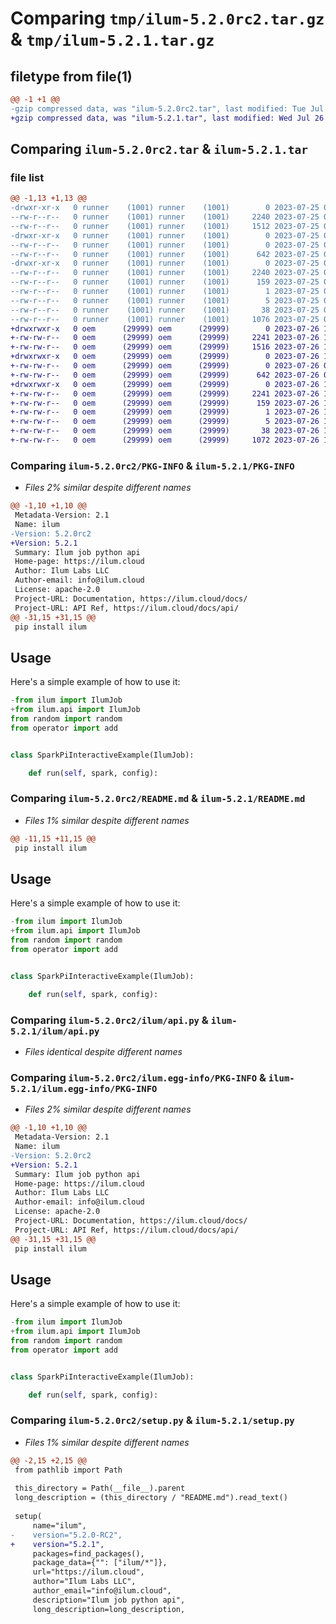 # Comparing `tmp/ilum-5.2.0rc2.tar.gz` & `tmp/ilum-5.2.1.tar.gz`

## filetype from file(1)

```diff
@@ -1 +1 @@
-gzip compressed data, was "ilum-5.2.0rc2.tar", last modified: Tue Jul 25 07:16:27 2023, max compression
+gzip compressed data, was "ilum-5.2.1.tar", last modified: Wed Jul 26 12:53:45 2023, max compression
```

## Comparing `ilum-5.2.0rc2.tar` & `ilum-5.2.1.tar`

### file list

```diff
@@ -1,13 +1,13 @@
-drwxr-xr-x   0 runner    (1001) runner    (1001)        0 2023-07-25 07:16:27.980725 ilum-5.2.0rc2/
--rw-r--r--   0 runner    (1001) runner    (1001)     2240 2023-07-25 07:16:27.979725 ilum-5.2.0rc2/PKG-INFO
--rw-r--r--   0 runner    (1001) runner    (1001)     1512 2023-07-25 07:08:41.000000 ilum-5.2.0rc2/README.md
-drwxr-xr-x   0 runner    (1001) runner    (1001)        0 2023-07-25 07:16:27.978726 ilum-5.2.0rc2/ilum/
--rw-r--r--   0 runner    (1001) runner    (1001)        0 2023-07-25 07:08:41.000000 ilum-5.2.0rc2/ilum/__init__.py
--rw-r--r--   0 runner    (1001) runner    (1001)      642 2023-07-25 07:08:41.000000 ilum-5.2.0rc2/ilum/api.py
-drwxr-xr-x   0 runner    (1001) runner    (1001)        0 2023-07-25 07:16:27.979725 ilum-5.2.0rc2/ilum.egg-info/
--rw-r--r--   0 runner    (1001) runner    (1001)     2240 2023-07-25 07:16:27.000000 ilum-5.2.0rc2/ilum.egg-info/PKG-INFO
--rw-r--r--   0 runner    (1001) runner    (1001)      159 2023-07-25 07:16:27.000000 ilum-5.2.0rc2/ilum.egg-info/SOURCES.txt
--rw-r--r--   0 runner    (1001) runner    (1001)        1 2023-07-25 07:16:27.000000 ilum-5.2.0rc2/ilum.egg-info/dependency_links.txt
--rw-r--r--   0 runner    (1001) runner    (1001)        5 2023-07-25 07:16:27.000000 ilum-5.2.0rc2/ilum.egg-info/top_level.txt
--rw-r--r--   0 runner    (1001) runner    (1001)       38 2023-07-25 07:16:27.980725 ilum-5.2.0rc2/setup.cfg
--rw-r--r--   0 runner    (1001) runner    (1001)     1076 2023-07-25 07:15:36.000000 ilum-5.2.0rc2/setup.py
+drwxrwxr-x   0 oem      (29999) oem      (29999)        0 2023-07-26 12:53:45.492216 ilum-5.2.1/
+-rw-rw-r--   0 oem      (29999) oem      (29999)     2241 2023-07-26 12:53:45.492216 ilum-5.2.1/PKG-INFO
+-rw-rw-r--   0 oem      (29999) oem      (29999)     1516 2023-07-26 12:43:50.000000 ilum-5.2.1/README.md
+drwxrwxr-x   0 oem      (29999) oem      (29999)        0 2023-07-26 12:53:45.492216 ilum-5.2.1/ilum/
+-rw-rw-r--   0 oem      (29999) oem      (29999)        0 2023-07-26 08:27:37.000000 ilum-5.2.1/ilum/__init__.py
+-rw-rw-r--   0 oem      (29999) oem      (29999)      642 2023-07-26 08:27:37.000000 ilum-5.2.1/ilum/api.py
+drwxrwxr-x   0 oem      (29999) oem      (29999)        0 2023-07-26 12:53:45.492216 ilum-5.2.1/ilum.egg-info/
+-rw-rw-r--   0 oem      (29999) oem      (29999)     2241 2023-07-26 12:53:45.000000 ilum-5.2.1/ilum.egg-info/PKG-INFO
+-rw-rw-r--   0 oem      (29999) oem      (29999)      159 2023-07-26 12:53:45.000000 ilum-5.2.1/ilum.egg-info/SOURCES.txt
+-rw-rw-r--   0 oem      (29999) oem      (29999)        1 2023-07-26 12:53:45.000000 ilum-5.2.1/ilum.egg-info/dependency_links.txt
+-rw-rw-r--   0 oem      (29999) oem      (29999)        5 2023-07-26 12:53:45.000000 ilum-5.2.1/ilum.egg-info/top_level.txt
+-rw-rw-r--   0 oem      (29999) oem      (29999)       38 2023-07-26 12:53:45.492216 ilum-5.2.1/setup.cfg
+-rw-rw-r--   0 oem      (29999) oem      (29999)     1072 2023-07-26 12:52:06.000000 ilum-5.2.1/setup.py
```

### Comparing `ilum-5.2.0rc2/PKG-INFO` & `ilum-5.2.1/PKG-INFO`

 * *Files 2% similar despite different names*

```diff
@@ -1,10 +1,10 @@
 Metadata-Version: 2.1
 Name: ilum
-Version: 5.2.0rc2
+Version: 5.2.1
 Summary: Ilum job python api
 Home-page: https://ilum.cloud
 Author: Ilum Labs LLC
 Author-email: info@ilum.cloud
 License: apache-2.0
 Project-URL: Documentation, https://ilum.cloud/docs/
 Project-URL: API Ref, https://ilum.cloud/docs/api/
@@ -31,15 +31,15 @@
 pip install ilum
 ```
 
 ## Usage
 Here's a simple example of how to use it:
 
 ```python
-from ilum import IlumJob
+from ilum.api import IlumJob
 from random import random
 from operator import add
 
 
 class SparkPiInteractiveExample(IlumJob):
 
     def run(self, spark, config):
```

### Comparing `ilum-5.2.0rc2/README.md` & `ilum-5.2.1/README.md`

 * *Files 1% similar despite different names*

```diff
@@ -11,15 +11,15 @@
 pip install ilum
 ```
 
 ## Usage
 Here's a simple example of how to use it:
 
 ```python
-from ilum import IlumJob
+from ilum.api import IlumJob
 from random import random
 from operator import add
 
 
 class SparkPiInteractiveExample(IlumJob):
 
     def run(self, spark, config):
```

### Comparing `ilum-5.2.0rc2/ilum/api.py` & `ilum-5.2.1/ilum/api.py`

 * *Files identical despite different names*

### Comparing `ilum-5.2.0rc2/ilum.egg-info/PKG-INFO` & `ilum-5.2.1/ilum.egg-info/PKG-INFO`

 * *Files 2% similar despite different names*

```diff
@@ -1,10 +1,10 @@
 Metadata-Version: 2.1
 Name: ilum
-Version: 5.2.0rc2
+Version: 5.2.1
 Summary: Ilum job python api
 Home-page: https://ilum.cloud
 Author: Ilum Labs LLC
 Author-email: info@ilum.cloud
 License: apache-2.0
 Project-URL: Documentation, https://ilum.cloud/docs/
 Project-URL: API Ref, https://ilum.cloud/docs/api/
@@ -31,15 +31,15 @@
 pip install ilum
 ```
 
 ## Usage
 Here's a simple example of how to use it:
 
 ```python
-from ilum import IlumJob
+from ilum.api import IlumJob
 from random import random
 from operator import add
 
 
 class SparkPiInteractiveExample(IlumJob):
 
     def run(self, spark, config):
```

### Comparing `ilum-5.2.0rc2/setup.py` & `ilum-5.2.1/setup.py`

 * *Files 1% similar despite different names*

```diff
@@ -2,15 +2,15 @@
 from pathlib import Path
 
 this_directory = Path(__file__).parent
 long_description = (this_directory / "README.md").read_text()
 
 setup(
     name="ilum",
-    version="5.2.0-RC2",
+    version="5.2.1",
     packages=find_packages(),
     package_data={"": ["ilum/*"]},
     url="https://ilum.cloud",
     author="Ilum Labs LLC",
     author_email="info@ilum.cloud",
     description="Ilum job python api",
     long_description=long_description,
```


